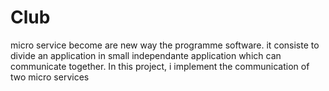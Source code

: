 # Club
micro service become are new way the programme software. it consiste to divide an application in small independante application which can communicate together.
In this project, i implement the communication of two  micro services
